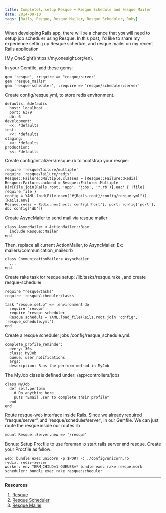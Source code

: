 ```yaml
---
title: Completely setup Resque + Resque Schedule and Resque Mailer
date: 2014-09-10
tags: [Rails, Resque, Resque Mailer, Resque Scheduler, Ruby]
---
```

When developing Rails app, there will be a chance that you will need to setup
job scheduler using Resque. In this post, I'd like to share my experience
setting up Resque schedule, and resque mailer on my recent Rails application
<!--more--> [My OneSight](https://my.onesight.org/en).

In your Gemfile, add these gems:

    gem 'resque', :require => "resque/server"
    gem 'resque_mailer'
    gem 'resque-scheduler', :require => 'resque/scheduler/server’
  

Create config/resque.yml, to store redis environment.

    defaults: &defaults
      host: localhost
      port: 6379
      db: 6
    development:
      <<: *defaults
    test:
      <<: *defaults
    staging:
      <<: *defaults
    production:
      <<: *defaults


Create config/initializers/resque.rb to bootstrap your resque:

    require 'resque/failure/multiple'
    require 'resque/failure/redis'
    Resque::Failure::Multiple.classes = [Resque::Failure::Redis]
    Resque::Failure.backend = Resque::Failure::Multiple
    Dir[File.join(Rails.root, 'app', 'jobs', '*.rb')].each { |file| require file }
    config = YAML.load(File.open("#{Rails.root}/config/resque.yml"))[Rails.env]
    Resque.redis = Redis.new(host: config['host'], port: config['port'], db: config['db'])


Create AsyncMailer to send mail via resque mailer

    class AsyncMailer < ActionMailer::Base
      include Resque::Mailer
    end

Then, replace all current ActionMailer, to AsyncMailer. Ex: mailers/communication_mailer.rb

    class CommunicationMailer< AsyncMailer
      ...
    end


Create rake task for resque setup: /lib/tasks/resque.rake , and create resque-scheduler

    require "resque/tasks"
    require 'resque/scheduler/tasks'

    task "resque:setup" => :environment do
      require 'resque'
      require 'resque-scheduler'
      Resque.schedule = YAML.load_file(Rails.root.join 'config', 'resque_schedule.yml')
    end

Create a resque scheduler jobs /config/resque_schedule.yml:
  
    complete_profile_reminder:
      every: 30s
      class: MyJob
      queue: user_notifications
      args:
      description: Runs the perform method in MyJob

The MyJob class is defined under: /app/controllers/jobs
    
    class MyJob
      def self.perform
        # Do anything here
        puts "Email user to complete their profile"
      end
    end

Route resque-web interface inside Rails.
Since we already required "resque/server”, and 'resque/scheduler/server’, in our Gemfile. We can just route the resque inside our routes.rb

    mount Resque::Server.new => '/resque’

Bonus: Setup Procfile to use foreman to start rails server and resque. Create your Procfile as follow:

    web: bundle exec unicorn -p $PORT -c ./config/unicorn.rb
    redis: redis-server
    worker: env TERM_CHILD=1 QUEUES=* bundle exec rake resque:work
    scheduler: bundle exec rake resque:scheduler

---
**Resources**

1. [Resque](https://github.com/resque/resque)
2. [Resque Scheduler](https://github.com/resque/resque-scheduler)
3. [Resque Mailer](https://github.com/zapnap/resque_mailer)
